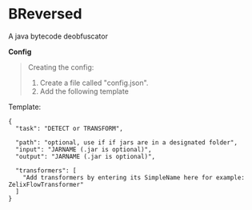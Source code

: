 # BReversed
A java bytecode deobfuscator

**Config**
> Creating the config:
>  
> 1. Create a file called "config.json".
> 2. Add the following template
> 
Template:
```
{
  "task": "DETECT or TRANSFORM",

  "path": "optional, use if if jars are in a designated folder",
  "input": "JARNAME (.jar is optional)",
  "output": "JARNAME (.jar is optional)",

  "transformers": [
    "Add transformers by entering its SimpleName here for example: ZelixFlowTransformer"
  ]
}
```
